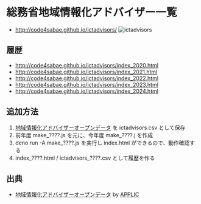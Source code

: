# 総務省地域情報化アドバイザー一覧

- http://code4sabae.github.io/ictadvisors/
![ictadvisors](https://code4sabae.github.io/ictadvisors/ictadvisors_2024.jpg)  

## 履歴

- http://code4sabae.github.io/ictadvisors/index_2020.html
- http://code4sabae.github.io/ictadvisors/index_2021.html
- http://code4sabae.github.io/ictadvisors/index_2022.html
- http://code4sabae.github.io/ictadvisors/index_2023.html
- http://code4sabae.github.io/ictadvisors/index_2024.html

## 追加方法

1. [地域情報化アドバイザーオープンデータ](https://www.r-ict-advisor.jp/member/opendata/) を ictadvisors.csv として保存
2. 前年度 make_????.js を元に、今年度 make_????.j を作成
3. deno run -A make_????.js を実行し index.html ができるので、動作確認する
4. index_????.html / ictadvisors_????.csv として履歴を作る

## 出典

- [地域情報化アドバイザーオープンデータ](https://www.r-ict-advisor.jp/member/opendata/) by [APPLIC](https://www.r-ict-advisor.jp)
